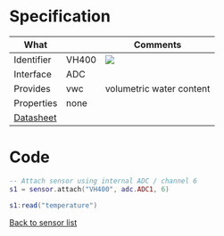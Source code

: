 # Specification

| What         |             | Comments                   |
|--------------|-------------|----------------------------|
| Identifier   | VH400       | ![](http://git.whitecatboard.org/vh400.png)                           |
| Interface    | ADC         |                            |
| Provides     | vwc         | volumetric water content   |
| Properties   | none        |                            |
| [Datasheet](https://www.vegetronix.com/Products/VH400)    |             |                            |


# Code

```lua
-- Attach sensor using internal ADC / channel 6
s1 = sensor.attach("VH400", adc.ADC1, 6)

s1:read("temperature")
```

[Back to sensor list](https://github.com/whitecatboard/Lua-RTOS-ESP32/wiki/Sensor-module#supported-sensors)